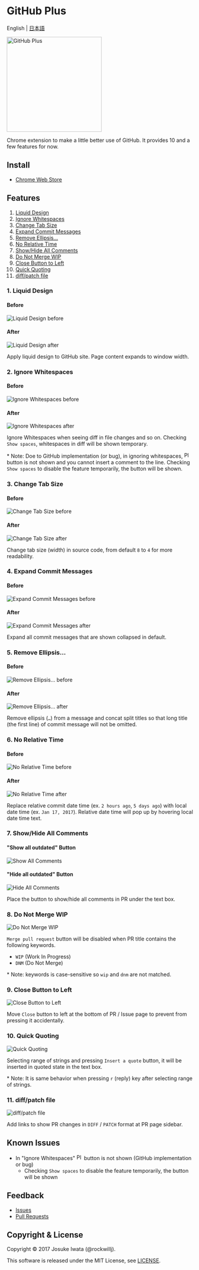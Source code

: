 # GitHub Plus

English | [日本語](README.ja.md)

<img src="image/icon512.png" alt="GitHub Plus" width="256"/>

Chrome extension to make a little better use of GitHub.
It provides 10 and a few features for now.

## Install

* [Chrome Web Store](https://chrome.google.com/webstore/detail/github-plus/lndphafdikhmpgopmchckooegfnifafm)

## Features

1. [Liquid Design](#liquid_design)
2. [Ignore Whitespaces](#ignore_whitespaces)
3. [Change Tab Size](#change_tab_size)
4. [Expand Commit Messages](#expand_commit_messages)
5. [Remove Ellipsis…](#remove_ellipsis)
6. [No Relative Time](#no_relative_time)
7. [Show/Hide All Comments](#show_hide_all_comments)
8. [Do Not Merge WIP](#do_not_merge_wip)
9. [Close Button to Left](#close_button_to_left)
10. [Quick Quoting](#quick_quoting)
11. [diff/patch file](#diff_patch_file)

### <a name="liquid_design"></a>1. Liquid Design

#### Before

![Liquid Design before](image/1_Liquid_Design_before.png)

#### After

![Liquid Design after](image/1_Liquid_Design_after.png)

Apply liquid design to GitHub site.
Page content expands to window width.

### <a name="ignore_whitespaces"></a>2. Ignore Whitespaces

#### Before

![Ignore Whitespaces before](image/2_Ignore_Whitespaces_before.png)

#### After

![Ignore Whitespaces after](image/2_Ignore_Whitespaces_after.png)

Ignore Whitespaces when seeing diff in file changes and so on.
Checking `Show spaces`, whitespaces in diff will be shown temporary.

\* Note: Doe to GitHub implementation (or bug), in ignoring whitespaces,
<img src="image/octicon-plus.png" alt="Plus" width="16"/>
button is not shown and you cannot insert a comment to the line.
Checking `Show spaces` to disable the feature temporarily, the button will be shown.

### <a name="change_tab_size"></a>3. Change Tab Size

#### Before

![Change Tab Size before](image/3_Change_Tab_Size_before.png)

#### After

![Change Tab Size after](image/3_Change_Tab_Size_after.png)

Change tab size (width) in source code, from default `8` to `4` for more readability.

### <a name="expand_commit_messages"></a>4. Expand Commit Messages

#### Before

![Expand Commit Messages before](image/4_Expand_Commit_Messages_before.png)

#### After

![Expand Commit Messages after](image/4_Expand_Commit_Messages_after.png)

Expand all commit messages that are shown collapsed in default.

### <a name="remove_ellipsis"></a>5. Remove Ellipsis…

#### Before

![Remove Ellipsis… before](image/5_Remove_Ellipsis…_before.png)

#### After

![Remove Ellipsis… after](image/5_Remove_Ellipsis…_after.png)

Remove ellipsis (`…`) from a message and concat split titles
so that long title (the first line) of commit message will not be omitted.

### <a name="no_relative_time"></a>6. No Relative Time

#### Before

![No Relative Time before](image/6_No_Relative_Time_before.png)

#### After

![No Relative Time after](image/6_No_Relative_Time_after.png)

Replace relative commit date time (ex. `2 hours ago`, `5 days ago`) with local date time (ex. `Jan 17, 2017`).
Relative date time will pop up by hovering local date time text.

### <a name="show_hide_all_comments"></a>7. Show/Hide All Comments

#### "Show all outdated" Button

![Show All Comments](image/7_Show_All_Comments.png)

#### "Hide all outdated" Button

![Hide All Comments](image/7_Hide_All_Comments.png)

Place the button to show/hide all comments in PR under the text box.

### <a name="do_not_merge_wip"></a>8. Do Not Merge WIP

![Do Not Merge WIP](image/8_Do_Not_Merge_WIP.png)

`Merge pull request` button will be disabled when PR title contains the following keywords.

* `WIP` (Work In Progress)
* `DNM` (Do Not Merge)

\* Note: keywords is case-sensitive so `wip` and `dnm` are not matched.

### <a name="close_button_to_left"></a>9. Close Button to Left

![Close Button to Left](image/9_Close_Button_to_Left.png)

Move `Close` button to left at the bottom of PR / Issue page to prevent from pressing it accidentally.

### <a name="quick_quoting"></a>10. Quick Quoting

![Quick Quoting](image/10_Quick_Quoting.png)

Selecting range of strings and pressing `Insert a quote` button,
it will be inserted in quoted state in the text box.

\* Note: It is same behavior when pressing `r` (reply) key after selecting range of strings.

### <a name="diff_patch_file"></a>11. diff/patch file

![diff/patch file](image/11_diff_patch_file.png)

Add links to show PR changes in `DIFF` / `PATCH` format at PR page sidebar.

## Known Issues

- In "Ignore Whitespaces" <img src="image/octicon-plus.png" alt="Plus" width="16"/> button is not shown (GitHub implementation or bug)
  - Checking `Show spaces` to disable the feature temporarily, the button will be shown

## Feedback

* [Issues](https://github.com/rockwillj/GitHub-Plus/issues)
* [Pull Requests](https://github.com/rockwillj/GitHub-Plus/pulls)

## Copyright & License

Copyright © 2017 Josuke Iwata (@rockwillj).

This software is released under the MIT License, see [LICENSE](LICENSE).
